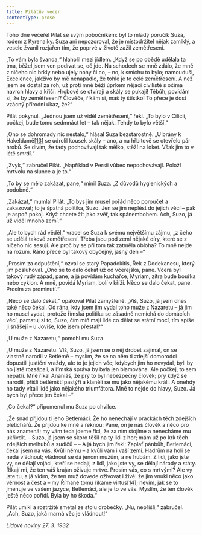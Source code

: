 ```yaml
---
title: Pilátův večer
contentType: prose
---
```


<section>

Toho dne večeřel Pilát se svým pobočníkem: byl to mladý poručík Suza, rodem z Kyrenaiky. Suza ani nepozoroval, že je místodržitel nějak zamlklý, a vesele žvanil rozjařen tím, že poprvé v životě zažil zemětřesení.

„To vám byla švanda,“ hlaholil mezi jídlem. „Když se po obědě udělala ta tma, běžel jsem ven podívat se, oč jde. Na schodech se mně zdálo, že mně z ničeho nic brkly nebo ujely nohy či co, – no, k smíchu to bylo; namouduši, Excelence, jakživo by mě nenapadlo, že tohle je to celé zemětřesení. A než jsem se dostal za roh, už proti mně běží úprkem nějací civilisté s očima navrch hlavy a křičí: Hrobové se otvírají a skály se pukají! Těbůh, povídám si, že by zemětřesení? Člověče, říkám si, máš ty štístko! To přece je dost vzácný přírodní úkaz, že?“

Pilát pokynul. „Jednou jsem už viděl zemětřesení,“ řekl. „To bylo v Cilicii, počkej, bude tomu sedmnáct let – tak nějak. Tehdy to bylo větší.“

„Ono se dohromady nic nestalo,“ hlásal Suza bezstarostně. „U brány k Hakeldamě[\[13\]](./resources/undefined) se udrolil kousek skály – ano, a na hřbitově se otevřelo pár hrobů. Se divím, že tady pochovávají tak mělko, stěží na loket. Však jim to v létě smrdí.“

„Zvyk,“ zabručel Pilát. „Například v Persii vůbec nepochovávají. Položí mrtvolu na slunce a je to.“

„To by se mělo zakázat, pane,“ mínil Suza. „Z důvodů hygienických a podobně.“

„Zakázat,“ mumlal Pilát. „To bys jim musel pořád něco poroučet a zakazovat; to je špatná politika, Suzo. Jen se jim neplést do jejich věcí – pak je aspoň pokoj. Když chcete žít jako zvěř, tak spánembohem. Ach, Suzo, já už viděl mnoho zemí.“

„Ale to bych rád věděl,“ vracel se Suza k svému největšímu zájmu, „z čeho se udělá takové zemětřesení. Třeba jsou pod zemí nějaké díry, které se z ničeho nic sesují. Ale proč by se při tom tak zatměla obloha? To mně nejde na rozum. Ráno přece byl takový obyčejný, jasný den –“

„Prosím za odpuštění,“ ozval se starý Papadokitis, Řek z Dodekanesu, který jim posluhoval. „Ono se to dalo čekat už od včerejška, pane. Včera byl takový rudý západ, pane, a já povídám kuchařce, Myriam, zítra bude bouřka nebo cyklon. A mně, povídá Myriam, bolí v kříži. Něco se dalo čekat, pane. Prosím za prominutí.“

„Něco se dalo čekat,“ opakoval Pilát zamyšleně. „Víš, Suzo, já jsem dnes také něco čekal. Od rána, kdy jsem jim vydal toho muže z Nazaretu – já jim ho musel vydat, protože římská politika se zásadně nemíchá do domácích věcí, pamatuj si to, Suzo, čím míň mají lidé co dělat se státní mocí, tím spíše ji snášejí – u Joviše, kde jsem přestal?“

„U muže z Nazaretu,“ pomohl mu Suza.

„U muže z Nazaretu. Víš, Suzo, já jsem se o něj drobet zajímal, on se vlastně narodil v Betlémě – myslím, že se na něm ti zdejší domorodci dopustili justiční vraždy, ale to je jejich věc; kdybych jim ho nevydal, byli by ho jistě rozsápali, a římská správa by byla jen blamována. Ale počkej, to sem nepatří. Mně říkal Ananiáš, že prý to byl nebezpečný člověk; prý když se narodil, přišli betlémští pastýři a klaněli se mu jako nějakému králi. A onehdy ho tady vítali lidé jako nějakého triumfátora. Mně to nejde do hlavy, Suzo. Já bych byl přece jen čekal –“

„Co čekal?“ připomenul mu Suza po chvilce.

„Že snad přijdou ti jeho Betlemáci. Že ho nenechají v prackách těch zdejších pletichářů. Že přijdou ke mně a řeknou: Pane, on je náš člověk a něco pro nás znamená; my vám teda jdeme říci, že za ním stojíme a nenecháme mu ukřivdit. – Suzo, já jsem se skoro těšil na ty lidi z hor; mám už po krk těch zdejších melhubů a sudičů – – A já bych jim řekl: Zaplať pánbůh, Betlemáci, čekal jsem na vás. Kvůli němu – a kvůli vám i vaší zemi. Hadrům na holi se nedá vládnout; vládnout se dá jenom mužům, a ne hubám. Z lidí, jako jste vy, se dělají vojáci, kteří se nedají; z lidí, jako jste vy, se dělají národy a státy. Říkají mi, že ten váš krajan oživuje mrtvé. Prosím vás, co s mrtvými? Ale vy jste tu, a já vidím, že ten muž dovede oživovat i živé: že jim vnukl něco jako věrnost a čest a – my Římané tomu říkáme virtus[\[14\]](./resources/undefined); nevím, jak se to jmenuje ve vašem jazyce, Betlemáci, ale je to ve vás. Myslím, že ten člověk ještě něco pořídí. Byla by ho škoda.“

Pilát umlkl a roztržitě smetal ze stolu drobečky. „Nu, nepřišli,“ zabručel. „Ach, Suzo, jaká marná věc je vládnout!“

_Lidové noviny 27. 3. 1932_

</section>
